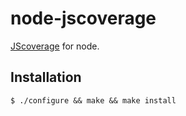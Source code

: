 # node-jscoverage

   [JScoverage](http://siliconforks.com/jscoverage/) for node.

## Installation

    $ ./configure && make && make install
